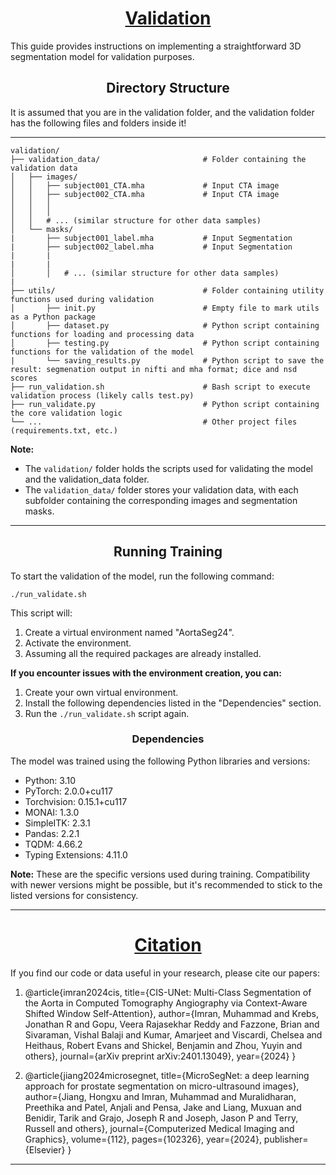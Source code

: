 <h1><center><u>Validation</u></center></h1>

This guide provides instructions on implementing a straightforward 3D segmentation model for validation purposes.

<h2><center>Directory Structure</center></h2>
It is assumed that you are in the validation folder, and the validation folder has the following files and folders inside it!

---
```
validation/
├── validation_data/                       # Folder containing the validation data
│   ├── images/
│   │   ├── subject001_CTA.mha             # Input CTA image
│   │   ├── subject002_CTA.mha             # Input CTA image
│   │   │  
│   │   │     
│   │   # ... (similar structure for other data samples)
│   └── masks/
|       ├── subject001_label.mha           # Input Segmentation
|       ├── subject002_label.mha           # Input Segmentation
|       |
|       |
│       │   # ... (similar structure for other data samples)
|
├── utils/                                 # Folder containing utility functions used during validation
│       ├── init.py                        # Empty file to mark utils as a Python package
│       ├── dataset.py                     # Python script containing functions for loading and processing data
│       ├── testing.py                     # Python script containing functions for the validation of the model
|       └── saving_results.py              # Python script to save the result: segmenation output in nifti and mha format; dice and nsd scores
├── run_validation.sh                      # Bash script to execute validation process (likely calls test.py)
├── run_validate.py                        # Python script containing the core validation logic
└── ...                                    # Other project files (requirements.txt, etc.)
```



**Note:**
- The `validation/` folder holds the scripts used for validating the model and the validation_data folder.
- The `validation_data/` folder stores your validation data, with each subfolder containing the corresponding images and segmentation masks.

---

<h2><center>Running Training</center></h2>
To start the validation of the model, run the following command:

```
./run_validate.sh
```

This script will:

1. Create a virtual environment named "AortaSeg24".
2. Activate the environment.
3. Assuming all the required packages are already installed.
   
**If you encounter issues with the environment creation, you can:**

1. Create your own virtual environment.
2. Install the following dependencies listed in the "Dependencies" section.
3. Run the `./run_validate.sh` script again.

<h3><center>Dependencies</center></h3>

The model was trained using the following Python libraries and versions:

- Python: 3.10
- PyTorch: 2.0.0+cu117
- Torchvision: 0.15.1+cu117
- MONAI: 1.3.0
- SimpleITK: 2.3.1
- Pandas: 2.2.1
- TQDM: 4.66.2
- Typing Extensions: 4.11.0

**Note:** These are the specific versions used during training. Compatibility with newer versions might be possible, but it's recommended to stick to the listed versions for consistency.

---

<h1><center><u><b>Citation</b></u></center></h1>

If you find our code or data useful in your research, please cite our papers:

1. @article{imran2024cis,
  title={CIS-UNet: Multi-Class Segmentation of the Aorta in Computed Tomography Angiography via Context-Aware Shifted Window Self-Attention},
  author={Imran, Muhammad and Krebs, Jonathan R and Gopu, Veera Rajasekhar Reddy and Fazzone, Brian and Sivaraman, Vishal Balaji and Kumar, Amarjeet and Viscardi, Chelsea and Heithaus, Robert Evans and Shickel, Benjamin and Zhou, Yuyin and others},
  journal={arXiv preprint arXiv:2401.13049},
  year={2024}
}

2. @article{jiang2024microsegnet,
  title={MicroSegNet: a deep learning approach for prostate segmentation on micro-ultrasound images},
  author={Jiang, Hongxu and Imran, Muhammad and Muralidharan, Preethika and Patel, Anjali and Pensa, Jake and Liang, Muxuan and Benidir, Tarik and Grajo, Joseph R and Joseph, Jason P and Terry, Russell and others},
  journal={Computerized Medical Imaging and Graphics},
  volume={112},
  pages={102326},
  year={2024},
  publisher={Elsevier}
}

---
